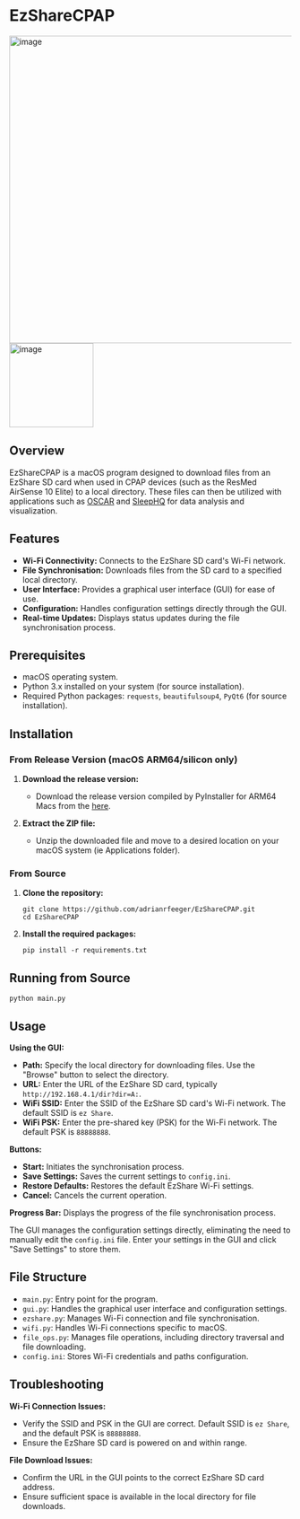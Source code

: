 # EzShareCPAP
<img width="548" alt="image" src="https://github.com/adrianRfeeger/EzShareCPAP/assets/139186297/9fb9eab7-687e-4f0c-abcc-f1952d01006f"> <img width="150" alt="image" src="https://github.com/adrianRfeeger/EzShareCPAP/assets/139186297/9206f7a1-d8b4-42f4-8d39-4dba9afcd980">

## Overview

EzShareCPAP is a macOS program designed to download files from an EzShare SD card when used in CPAP devices (such as the ResMed AirSense 10 Elite) to a local directory. These files can then be utilized with applications such as [OSCAR](https://www.sleepfiles.com/OSCAR/) and [SleepHQ](https://home.sleephq.com/) for data analysis and visualization.

## Features

- **Wi-Fi Connectivity:** Connects to the EzShare SD card's Wi-Fi network.
- **File Synchronisation:** Downloads files from the SD card to a specified local directory.
- **User Interface:** Provides a graphical user interface (GUI) for ease of use.
- **Configuration:** Handles configuration settings directly through the GUI.
- **Real-time Updates:** Displays status updates during the file synchronisation process.

## Prerequisites

- macOS operating system.
- Python 3.x installed on your system (for source installation).
- Required Python packages: `requests`, `beautifulsoup4`, `PyQt6` (for source installation).

## Installation

### From Release Version (macOS ARM64/silicon only)

1. **Download the release version:**

   - Download the release version compiled by PyInstaller for ARM64 Macs from the [here](https://github.com/adrianRfeeger/EzShareCPAP/releases/download/v1.0.1/EzShareCPAP.zip).

2. **Extract the ZIP file:**

   - Unzip the downloaded file and move to a desired location on your macOS system (ie Applications folder).
     
### From Source

1. **Clone the repository:**
   ```
   git clone https://github.com/adrianrfeeger/EzShareCPAP.git
   cd EzShareCPAP
   ```
2. **Install the required packages:**
   ```
   pip install -r requirements.txt
   ```

## Running from Source

   ```
   python main.py
   ```
## Usage

 **Using the GUI:**

   - **Path:** Specify the local directory for downloading files. Use the "Browse" button to select the directory.
   - **URL:** Enter the URL of the EzShare SD card, typically `http://192.168.4.1/dir?dir=A:`.
   - **WiFi SSID:** Enter the SSID of the EzShare SD card's Wi-Fi network. The default SSID is `ez Share`.
   - **WiFi PSK:** Enter the pre-shared key (PSK) for the Wi-Fi network. The default PSK is `88888888`.

   **Buttons:**
   - **Start:** Initiates the synchronisation process.
   - **Save Settings:** Saves the current settings to `config.ini`.
   - **Restore Defaults:** Restores the default EzShare Wi-Fi settings.
   - **Cancel:** Cancels the current operation.

   **Progress Bar:** Displays the progress of the file synchronisation process.

   The GUI manages the configuration settings directly, eliminating the need to manually edit the `config.ini` file. Enter your settings in the GUI and click "Save Settings" to store them.

## File Structure

- `main.py`: Entry point for the program.
- `gui.py`: Handles the graphical user interface and configuration settings.
- `ezshare.py`: Manages Wi-Fi connection and file synchronisation.
- `wifi.py`: Handles Wi-Fi connections specific to macOS.
- `file_ops.py`: Manages file operations, including directory traversal and file downloading.
- `config.ini`: Stores Wi-Fi credentials and paths configuration.

## Troubleshooting

**Wi-Fi Connection Issues:**
  - Verify the SSID and PSK in the GUI are correct. Default SSID is `ez Share`, and the default PSK is `88888888`.
  - Ensure the EzShare SD card is powered on and within range.

 **File Download Issues:**
  - Confirm the URL in the GUI points to the correct EzShare SD card address.
  - Ensure sufficient space is available in the local directory for file downloads.
